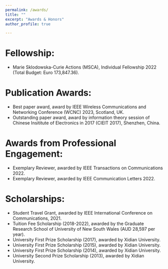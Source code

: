 ```yaml
---
permalink: /awards/
title: ""
excerpt: "Awards & Honors"
author_profile: true

---
```

# <i class="fa fa-fw fa-trophy"></i> Fellowship:
* Marie Sklodowska-Curie Actions (MSCA), Individual Fellowship 2022 (Total Budget: Euro 173,847.36).

# <i class="fa fa-fw fa-trophy"></i> Publication Awards:
* Best paper award, award by IEEE Wireless Communications and Networking Conference (WCNC) 2023, Scotland, UK.
* Outstanding paper award, award by information theory session of Chinese Insititute of Electronics in 2017 (CIEIT 2017), Shenzhen, China.

# <i class="fa fa-fw fa-trophy"></i> Awards from Professional Engagement:
* Exemplary Reviewer, awarded by IEEE Transactions on Communications 2022.
* Exemplary Reviewer, awarded by IEEE Communication Letters 2022.

# <i class="fa fa-fw fa-trophy"></i> Scholarships:
* Student Travel Grant, awarded by IEEE International Conference on Communications, 2021.
* Tuition Fee Scholarship (2018-2022), awarded by the Graduate Research School of University of New South Wales (AUD 28,597 per year).
* University First Prize Scholarship (2017), awarded by Xidian University.
* University First Prize Scholarship (2015), awarded by Xidian University.
* University First Prize Scholarship (2014), awarded by Xidian University.
* University Second Prize Scholarship (2013), awarded by Xidian University.
